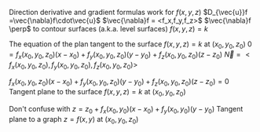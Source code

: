 Direction derivative and gradient formulas work for $f(x,y,z)$
	$D_{\vec{u}}f =\vec{\nabla}f\cdot\vec{u}$
	$\vec{\nabla}f = <f_x,f_y,f_z>$
	$\vec{\nabla}f \perp$ to contour surfaces
		(a.k.a. level surfaces)
		$f(x,y,z) = k$

The equation of the plan tangent to the surface $f(x,y,z) = k$ at $(x_0,y_0,z_0)$
	$0 = f_x(x_0,y_0,z_0)(x-x_0)+f_y(x_0,y_0,z_0)(y-y_0)+f_z(x_0,y_0,z_0)(z-z_0)$
	$\vec{N} = <f_x(x_0,y_0,z_0),f_y(x_0,y_0,z_0),f_z(x_0,y_0,z_0)>$

$f_x(x_0,y_0,z_0)(x-x_0)+f_y(x_0,y_0,z_0)(y-y_0)+f_z(x_0,y_0,z_0)(z-z_0) = 0$
	Tangent plane to the surface $f(x,y,z) = k$ at $(x_0,y_0,z_0)$

Don't confuse with
	$z = z_0 + f_x(x_0,y_0)(x-x_0)+f_y(x_0,y_0)(y-y_0)$
	Tangent plane to a graph $z=f(x,y)$ at $(x_0,y_0,z_0)$
	